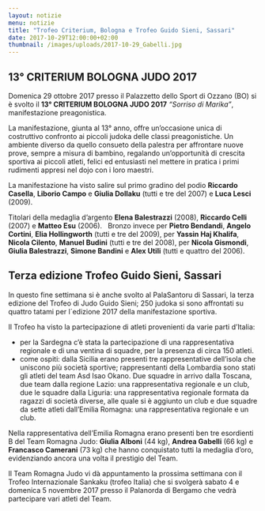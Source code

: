 ```yaml
---
layout: notizie
menu: notizie
title: "Trofeo Criterium, Bologna e Trofeo Guido Sieni, Sassari"
date: 2017-10-29T12:00:00+02:00
thumbnail: /images/uploads/2017-10-29_Gabelli.jpg
---
```



## 13° CRITERIUM BOLOGNA JUDO 2017

Domenica 29 ottobre 2017 presso il Palazzetto dello Sport di Ozzano (BO) si è svolto il **13° CRITERIUM BOLOGNA JUDO 2017** *“Sorriso di Marika”*, manifestazione preagonistica.

La manifestazione, giunta al 13° anno, offre un’occasione unica di costruttivo confronto ai piccoli judoka delle classi preagonistiche. Un ambiente diverso da quello consueto della palestra per affrontare nuove prove, sempre a misura di bambino, regalando un’opportunità di crescita sportiva ai piccoli atleti, felici ed entusiasti nel mettere in pratica i primi rudimenti appresi nel dojo con i loro maestri.

La manifestazione ha visto salire sul primo gradino del podio **Riccardo Casella**, **Liborio Campo** e **Giulia Dollaku** (tutti e tre del 2007) e **Luca Lesci** (2009).

Titolari della medaglia d’argento **Elena Balestrazzi** (2008), **Riccardo Celli** (2007) e **Matteo Esu** (2006).
 
Bronzo invece per **Pietro Bendandi**, **Angelo Cortini**, **Elia Hollingworth** (tutti e tre del 2009), per **Yassin Haj Khalifa**, **Nicola Cilento**, **Manuel Budini** (tutti e tre del 2008), per **Nicola Gismondi**, **Giulia Balestrazzi**, **Simone Bandini** e **Alex Utili** (tutti e quattro del 2006).


## Terza edizione Trofeo Guido Sieni, Sassari

In questo fine settimana si è anche svolto al PalaSantoru di Sassari, la terza edizione del Trofeo di Judo Guido Sieni; 250 judoka si sono affrontati su quattro tatami per l´edizione 2017 della manifestazione sportiva.

Il Trofeo ha visto la partecipazione di atleti provenienti da varie parti d’Italia:

  - per la Sardegna c’è stata la partecipazione di una rappresentativa regionale e di una ventina di squadre, per la presenza di circa 150 atleti.
  - come ospiti: dalla Sicilia erano presenti tre rappresentative dell’isola che uniscono più società sportive; rappresentanti della Lombardia sono stati gli atleti del team Asd Isao Okano. Due squadre in arrivo dalla Toscana, due team dalla regione Lazio: una rappresentativa regionale e un club, due le squadre dalla Liguria: una rappresentativa regionale formata da ragazzi di società diverse, alle quale si è aggiunto un club e due squadre da sette atleti dall’Emilia Romagna: una rappresentativa regionale e un club.

Nella rappresentativa dell’Emilia Romagna erano presenti ben tre esordienti B del Team Romagna Judo: **Giulia Alboni** (44 kg), **Andrea Gabelli** (66 kg) e **Francasco Camerani** (73 kg) che hanno conquistato tutti la medaglia d’oro, evidenziando ancora una volta il prestigio del Team.

Il Team Romagna Judo vi dà appuntamento la prossima settimana con il Trofeo Internazionale Sankaku (trofeo Italia) che si svolgerà sabato 4 e domenica 5 novembre 2017 presso il Palanorda di Bergamo che vedrà partecipare vari atleti del Team.

